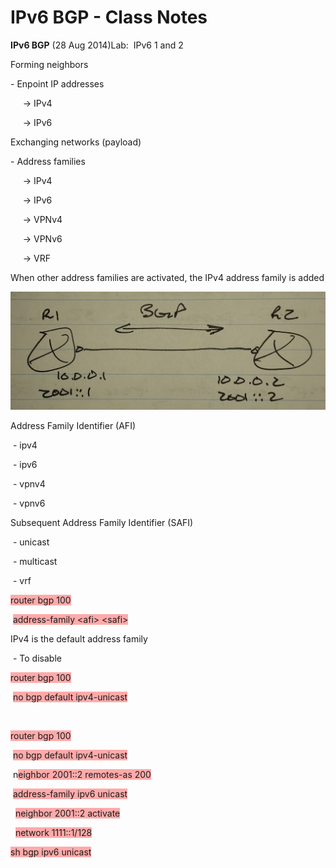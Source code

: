 # IPv6 BGP - Class Notes

**IPv6 BGP** \(28 Aug 2014\)Lab:  IPv6 1 and 2

Forming neighbors

\- Enpoint IP addresses

     \-\> IPv4

     \-\> IPv6

Exchanging networks \(payload\)

\- Address families

     \-\> IPv4

     \-\> IPv6

     \-\> VPNv4

     \-\> VPNv6

     \-\> VRF

When other address families are activated, the IPv4 address family is added

![20141003_110543-1.jpeg](image/20141003_110543-1.jpeg)

Address Family Identifier \(AFI\)

 \- ipv4

 \- ipv6

 \- vpnv4

 \- vpnv6

Subsequent Address Family Identifier \(SAFI\)

 \- unicast

 \- multicast

 \- vrf

<span style="background-color: #ffaaaa">router bgp 100</span>

 <span style="background-color: #ffaaaa">address\-family \<afi\> \<safi\></span>

IPv4 is the default address family

 \- To disable

<span style="background-color: #ffaaaa">router bgp 100</span>

 <span style="background-color: #ffaaaa">no bgp default ipv4\-unicast</span>

 

<span style="background-color: #ffaaaa">router bgp 100</span>

 <span style="background-color: #ffaaaa">no bgp default ipv4\-unicast</span>

 n<span style="background-color: #ffaaaa">eighbor 2001::2 remotes\-as 200</span>

 <span style="background-color: #ffaaaa">address\-family ipv6 unicast</span>

  <span style="background-color: #ffaaaa">neighbor 2001::2 activate</span>

  <span style="background-color: #ffaaaa">network 1111::1/128</span>

<span style="background-color: #ffaaaa">sh bgp ipv6 unicast</span>
